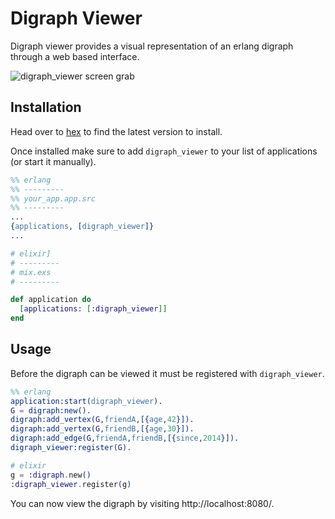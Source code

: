 # Digraph Viewer

Digraph viewer provides a visual representation of an erlang digraph through a web based interface.

![digraph_viewer screen grab](https://s3.amazonaws.com/digraphviewer/digraph_viewer_screen_grab.png)

## Installation

Head over to [hex](https://hex.pm/packages/digraph_viewer) to find the latest version to install.

Once installed make sure to add `digraph_viewer` to your list of applications (or start it manually).

```erlang
%% erlang
%% ---------
%% your_app.app.src
%% ---------
...
{applications, [digraph_viewer]}
...
```

```elixir
# elixir]
# ---------
# mix.exs
# ---------

def application do
  [applications: [:digraph_viewer]]
end
```

## Usage

Before the digraph can be viewed it must be registered with `digraph_viewer`.

```erlang
%% erlang
application:start(digraph_viewer).
G = digraph:new().
digraph:add_vertex(G,friendA,[{age,42}]).
digraph:add_vertex(G,friendB,[{age,30}]).
digraph:add_edge(G,friendA,friendB,[{since,2014}]).
digraph_viewer:register(G).
```

```elixir
# elixir
g = :digraph.new()
:digraph_viewer.register(g)
```

You can now view the digraph by visiting http://localhost:8080/.


